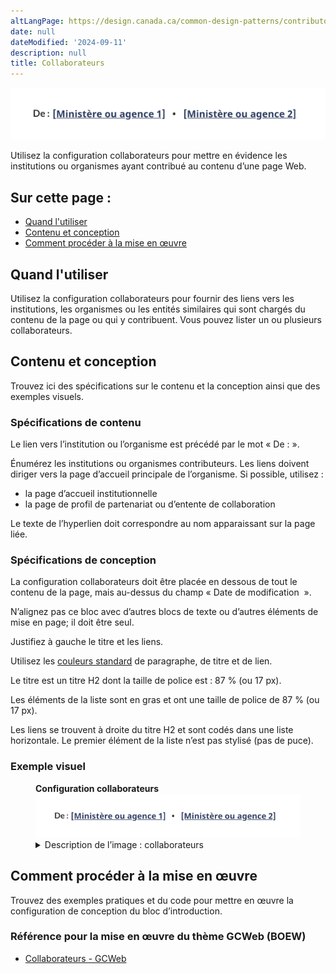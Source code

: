 ```yaml
---
altLangPage: https://design.canada.ca/common-design-patterns/contributors.html
date: null
dateModified: '2024-09-11'
description: null
title: Collaborateurs
---
```


<div class="pattern-demo mrgn-tp-lg mrgn-bttm-xl"><img src="../images/contributors-fr.png" class="img-responsive" alt="" /></div>
<p>Utilisez la configuration collaborateurs pour mettre en évidence les institutions ou organismes ayant contribué au contenu d’une page Web.</p>

<section>
    <h2>Sur cette page&nbsp;:</h2>
    <ul>
        <li><a href="#use">Quand l'utiliser</a></li>
        <li><a href="#design">Contenu et conception</a></li>
        <li><a href="#implement">Comment procéder à la mise en œuvre</a></li>
    </ul>
</section>
<section>
    <h2 id="use">
        Quand l'utiliser
    </h2>
    <p>
        Utilisez la configuration collaborateurs pour fournir des liens vers les institutions, les organismes ou les entités similaires qui sont chargés du contenu de la page ou qui y contribuent. Vous pouvez lister un ou plusieurs collaborateurs.
    </p>
</section>
<section>
    <h2 id="design">
        Contenu et conception 
    </h2>
    <p>Trouvez ici des spécifications sur le contenu et la conception ainsi que des exemples visuels.</p>
    <h3>Spécifications de contenu</h3>
    <p>Le lien vers l’institution ou l’organisme est précédé par le mot «&nbsp;De&nbsp;:&nbsp;».</p>
    <p>Énumérez les institutions ou organismes contributeurs. Les liens doivent diriger vers la page d’accueil principale de l’organisme. Si possible, utilisez&nbsp;:</p>
    <ul>
        <li>
            la page d’accueil institutionnelle
        </li>
        <li>
            la page de profil de partenariat ou d’entente de collaboration
        </li>
    </ul>
    <p>Le texte de l’hyperlien doit correspondre au nom apparaissant sur la page liée.</p>
    <h3>Spécifications de conception</h3>
    <p>La configuration collaborateurs doit être placée en dessous de tout le contenu de la page, mais au-dessus du champ «&nbsp;Date de modification &nbsp;».</p>
    <p>N’alignez pas ce bloc avec d’autres blocs de texte ou d’autres éléments de mise en page; il doit être seul.</p>
    <p>Justifiez à gauche le titre et les liens.</p>
    <p>Utilisez les <a href="https://conception.canada.ca/styles/couleurs.html">couleurs standard</a> de paragraphe, de titre et de lien.</p>
    <p>Le titre est un titre H2 dont la taille de police est : 87 % (ou 17 px).</p>
    <p>Les éléments de la liste sont en gras et ont une taille de police de 87 % (ou 17 px).</p>
    <p>Les liens se trouvent à droite du titre H2 et sont codés dans une liste horizontale. Le premier élément de la liste n’est pas stylisé (pas de puce).</p>
    <h3>Exemple visuel</h3>
    <div class="pattern-demo mrgn-tp-md mrgn-bttm-md">
        <figure class="mrgn-tp-md mrgn-bttm-lg">
            <figcaption><b>Configuration collaborateurs</b></figcaption>
            <img src="../images/contributors-fr.png" class="img-responsive" alt="Configuration collaborateurs. Version texte ci-dessous." />
            <details>
                <summary>Description de l’image&nbsp;: collaborateurs</summary>
                <p>
                    Le titre « De : » est justifié à gauche. Deux liens fictifs apparaissent dans une liste alignée horizontalement avec le titre. Le texte du premier lien fictif est [Ministère ou organisme 1]. Il est suivi d’une puce, puis d’un autre lien fictif intitulé [Ministère ou organisme 2]
                </p>
            </details>
        </figure>
    </div>
</section>
<section>
    <h2 id="implement">Comment procéder à la mise en œuvre</h2>
    <p>Trouvez des exemples pratiques et du code pour mettre en œuvre la configuration de conception du bloc d’introduction.</p>
    <h3>Référence pour la mise en œuvre du thème GCWeb (BOEW)</h3>
    <ul>
        <li><a href="https://wet-boew.github.io/GCWeb/components/gc-contributors/gc-contributors-doc-fr.html">Collaborateurs - GCWeb</a></li>
    </ul>
</section>

